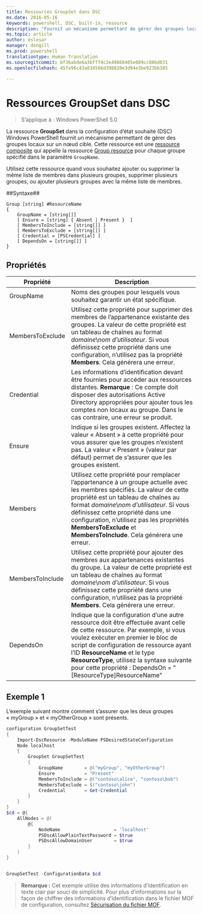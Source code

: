 ```yaml
---
title: Ressources GroupSet dans DSC
ms.date: 2016-05-16
keywords: powershell, DSC, built-in, resource
description: "Fournit un mécanisme permettant de gérer des groupes locaux sur le nœud cible."
ms.topic: article
author: eslesar
manager: dongill
ms.prod: powershell
translationtype: Human Translation
ms.sourcegitcommit: bf36abde6a3bfff4c2e49868465e089cc886d031
ms.openlocfilehash: 45fe96c43a834566d398820e3d94e3be923bb385

---
```


# Ressources GroupSet dans DSC

> S’applique à : Windows PowerShell 5.0

La ressource **GroupSet** dans la configuration d’état souhaité (DSC) Windows PowerShell fournit un mécanisme permettant de gérer des groupes locaux sur un nœud cible. Cette ressource est une [ressource composite](authoringResourceComposite.md) qui appelle la ressource [Group resource](groupResource.md) pour chaque groupe spécifié dans le paramètre `GroupName`.

Utilisez cette ressource quand vous souhaitez ajouter ou supprimer la même liste de membres dans plusieurs groupes, supprimer plusieurs groupes, ou ajouter plusieurs groupes avec la même liste de membres.

##Syntaxe##
```
Group [string] #ResourceName
{
    GroupName = [string[]]
    [ Ensure = [string] { Absent | Present }  ]
    [ MembersToInclude = [string[]] ]
    [ MembersToExclude = [string[]] ]
    [ Credential = [PSCredential] ]
    [ DependsOn = [string[]] ]
}
```

## Propriétés

|  Propriété  |  Description   | 
|---|---| 
| GroupName| Noms des groupes pour lesquels vous souhaitez garantir un état spécifique.| 
| MembersToExclude| Utilisez cette propriété pour supprimer des membres de l’appartenance existante des groupes. La valeur de cette propriété est un tableau de chaînes au format *domaine*\\*nom d’utilisateur*. Si vous définissez cette propriété dans une configuration, n’utilisez pas la propriété **Members**. Cela générera une erreur.| 
| Credential| Les informations d’identification devant être fournies pour accéder aux ressources distantes. **Remarque** : Ce compte doit disposer des autorisations Active Directory appropriées pour ajouter tous les comptes non locaux au groupe. Dans le cas contraire, une erreur se produit.
| Ensure| Indique si les groupes existent. Affectez la valeur « Absent » à cette propriété pour vous assurer que les groupes n’existent pas. La valeur « Present » (valeur par défaut) permet de s’assurer que les groupes existent.| 
| Members| Utilisez cette propriété pour remplacer l’appartenance à un groupe actuelle avec les membres spécifiés. La valeur de cette propriété est un tableau de chaînes au format *domaine*\\*nom d’utilisateur*. Si vous définissez cette propriété dans une configuration, n’utilisez pas les propriétés **MembersToExclude** et **MembersToInclude**. Cela générera une erreur.| 
| MembersToInclude| Utilisez cette propriété pour ajouter des membres aux appartenances existantes du groupe. La valeur de cette propriété est un tableau de chaînes au format *domaine*\\*nom d’utilisateur*. Si vous définissez cette propriété dans une configuration, n’utilisez pas la propriété **Members**. Cela générera une erreur.| 
| DependsOn | Indique que la configuration d’une autre ressource doit être effectuée avant celle de cette ressource. Par exemple, si vous voulez exécuter en premier le bloc de script de configuration de ressource ayant l’ID __ResourceName__ et le type __ResourceType__, utilisez la syntaxe suivante pour cette propriété : DependsOn = "[ResourceType]ResourceName"| 

## Exemple 1

L’exemple suivant montre comment s’assurer que les deux groupes « myGroup » et « myOtherGroup » sont présents. 

```powershell
configuration GroupSetTest
{
    Import-DscResource -ModuleName PSDesiredStateConfiguration
    Node localhost
    {
        GroupSet GroupSetTest
        {
            GroupName        = @("myGroup", "myOtherGroup")
            Ensure           = "Present"
            MembersToInclude = @("contoso\alice", "contoso\bob")
            MembersToExclude = $("contoso\john")
            Credential       = Get-Credential
        }
    }
}
$cd = @{
    AllNodes = @(
        @{
            NodeName                    = 'localhost'
            PSDscAllowPlainTextPassword = $true
            PSDscAllowDomainUser        = $true
        }
    )
}


GroupSetTest -ConfigurationData $cd
```

>**Remarque :** Cet exemple utilise des informations d’identification en texte clair par souci de simplicité. Pour plus d’informations sur la façon de chiffrer des informations d’identification dans le fichier MOF de configuration, consultez [Sécurisation du fichier MOF](secureMOF.md).





<!--HONumber=Jul16_HO1-->



